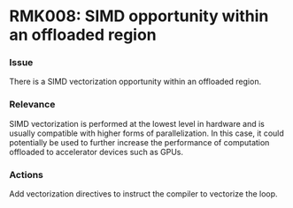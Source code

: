# RMK008: SIMD opportunity within an offloaded region

### Issue

There is a SIMD vectorization opportunity within an offloaded region.

### Relevance

SIMD vectorization is performed at the lowest level in hardware and is usually
compatible with higher forms of parallelization. In this case, it could
potentially be used to further increase the performance of computation offloaded
to accelerator devices such as GPUs.

### Actions

Add vectorization directives to instruct the compiler to vectorize the loop.
